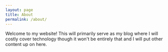 ```yaml
---
layout: page
title: About
permalink: /about/
---
```


Welcome to my website! This will primarily serve as my blog where I will costly cover technology though it won't be entirely that and I will put other content up on here.
